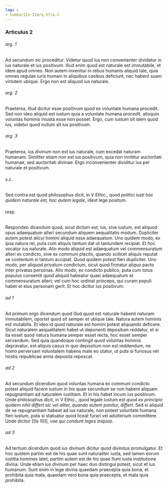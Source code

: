 ```yaml
---
tags : 
- Summa/IIa-IIæ/q.57/a.2
---
```


### Articulus 2

###### arg. 1
Ad secundum sic proceditur. Videtur quod ius non convenienter dividatur in ius naturale et ius positivum. Illud enim quod est naturale est immutabile, et idem apud omnes. Non autem invenitur in rebus humanis aliquid tale, quia omnes regulae iuris humani in aliquibus casibus deficiunt, nec habent suam virtutem ubique. Ergo non est aliquod ius naturale.

###### arg. 2
Praeterea, illud dicitur esse positivum quod ex voluntate humana procedit. Sed non ideo aliquid est iustum quia a voluntate humana procedit, alioquin voluntas hominis iniusta esse non posset. Ergo, cum iustum sit idem quod ius, videtur quod nullum sit ius positivum.

###### arg. 3
Praeterea, ius divinum non est ius naturale, cum excedat naturam humanam. Similiter etiam non est ius positivum, quia non innititur auctoritati humanae, sed auctoritati divinae. Ergo inconvenienter dividitur ius per naturale et positivum.

###### s.c.
Sed contra est quod philosophus dicit, in V Ethic., quod *politici iusti hoc quidem naturale est, hoc autem legale*, idest lege positum.

###### resp.
Respondeo dicendum quod, sicut dictum est, ius, sive iustum, est aliquod opus adaequatum alteri secundum aliquem aequalitatis modum. Dupliciter autem potest alicui homini aliquid esse adaequatum. Uno quidem modo, ex ipsa natura rei, puta cum aliquis tantum dat ut tantundem recipiat. Et hoc vocatur ius naturale. Alio modo aliquid est adaequatum vel commensuratum alteri ex condicto, sive ex communi placito, quando scilicet aliquis reputat se contentum si tantum accipiat. Quod quidem potest fieri dupliciter. Uno modo, per aliquod privatum condictum, sicut quod firmatur aliquo pacto inter privatas personas. Alio modo, ex condicto publico, puta cum totus populus consentit quod aliquid habeatur quasi adaequatum et commensuratum alteri; vel cum hoc ordinat princeps, qui curam populi habet et eius personam gerit. Et hoc dicitur ius positivum.

###### ad 1
Ad primum ergo dicendum quod illud quod est naturale habenti naturam immutabilem, oportet quod sit semper et ubique tale. Natura autem hominis est mutabilis. Et ideo id quod naturale est homini potest aliquando deficere. Sicut naturalem aequalitatem habet ut deponenti depositum reddatur, et si ita esset quod natura humana semper esset recta, hoc esset semper servandum. Sed quia quandoque contingit quod voluntas hominis depravatur, est aliquis casus in quo depositum non est reddendum, ne homo perversam voluntatem habens male eo utatur, ut puta si furiosus vel hostis reipublicae arma deposita reposcat.

###### ad 2
Ad secundum dicendum quod voluntas humana ex communi condicto potest aliquid facere iustum in his quae secundum se non habent aliquam repugnantiam ad naturalem iustitiam. Et in his habet locum ius positivum. Unde philosophus dicit, in V Ethic., quod legale iustum est *quod ex principio quidem nihil differt sic vel aliter, quando autem ponitur, differt*. Sed si aliquid de se repugnantiam habeat ad ius naturale, non potest voluntate humana fieri iustum, puta si statuatur quod liceat furari vel adulterium committere. Unde dicitur [[Is 10]], *vae qui condunt leges iniquas*.

###### ad 3
Ad tertium dicendum quod ius divinum dicitur quod divinitus promulgatur. Et hoc quidem partim est de his quae sunt naturaliter iusta, sed tamen eorum iustitia homines latet, partim autem est de his quae fiunt iusta institutione divina. Unde etiam ius divinum per haec duo distingui potest, sicut et ius humanum. Sunt enim in lege divina quaedam praecepta quia bona, et prohibita quia mala, quaedam vero bona quia praecepta, et mala quia prohibita.

